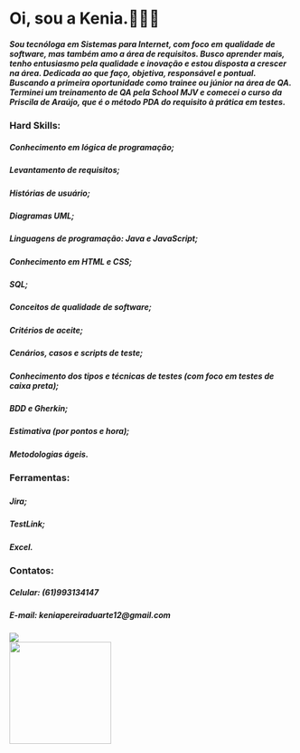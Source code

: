 <h1> Oi, sou a Kenia.👩🏻‍💻 </h1>
<h5> Sou tecnóloga em Sistemas para Internet, com foco em qualidade de software, mas também amo a área de requisitos. Busco aprender mais, tenho entusiasmo pela qualidade e inovação e estou disposta a crescer na área. Dedicada ao que faço, objetiva, responsável e pontual. Buscando a primeira oportunidade como trainee ou júnior na área de QA. Terminei um treinamento de QA pela School MJV e comecei o curso da Priscila de Araújo, que é o método PDA do requisito à prática em testes.</h5>
<h3>Hard Skills:</h3>
<h5>Conhecimento em lógica de programação;</h5>
<h5>Levantamento de requisitos;</h5>
<h5>Histórias de usuário;</h5>
<h5>Diagramas UML;</h5>
<h5>Linguagens de programação: Java e JavaScript;</h5>
<h5>Conhecimento em HTML e CSS;</h5>
<h5>SQL;</h5>
<h5>Conceitos de qualidade de software;</h5>
<h5>Critérios de aceite;</h5>
<h5>Cenários, casos e scripts de teste;</h5>
<h5>Conhecimento dos tipos e técnicas de testes (com foco em testes de caixa preta);</h5>
<h5>BDD e Gherkin;</h5>
<h5>Estimativa (por pontos e hora);</h5>
<h5>Metodologias ágeis.</h5>

<h3>Ferramentas:<h3>
<h5>Jira;<h5>
<h5>TestLink;<h5>
<h5>Excel.<h5>
  
<h3>Contatos:</h3>
<h5>Celular: (61)993134147</h5>
<h5>E-mail: keniapereiraduarte12@gmail.com</h5> 
 
 <a href="https://www.linkedin.com/in/kenia-pereira-duarte/">
    <img src="https://img.shields.io/badge/LinkedIn-0077B5?style=for-the-badge&logo=linkedin&logoColor=white">
 </a>
<div>
  <a href="https://github.com/KeniaTI">
    <img src="https://github-readme-stats.vercel.app/api?username=KeniaTI&show_icons=true&prs&cache_seconds=86400&theme=tokyonight" alt="" height="180em">
   
  </a>
</div>

